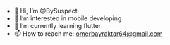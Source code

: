 - 👋 Hi, I’m @BySuspect
- 👀 I’m interested in mobile developing
- 🌱 I’m currently learning flutter
- 📫 How to reach me: omerbayraktar64@gmail.com
